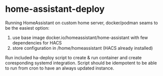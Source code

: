 # home-assistant-deploy

Running HomeAssistant on custom home server, docker/podman seams to be the easiest option:

1. use base image docker.io/homeassistant/home-assistant with few dependencies for HACS
2. store configuration in /home/homeassistant (HACS already installed)

Run included ha-deploy script to create & run container and create coresponding systemd integration. Script should be idempotent to be able to run from cron to have an always updated instance.
